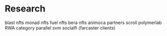 # Research
blast nfts
monad nfts
fuel nfts
bera nfts
animoca partners
scroll
polymerlab
RWA category
parallel
svm
socialfi (farcaster clients)
